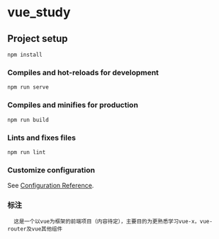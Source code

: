 # vue_study

## Project setup
```
npm install
```

### Compiles and hot-reloads for development
```
npm run serve
```

### Compiles and minifies for production
```
npm run build
```

### Lints and fixes files
```
npm run lint
```

### Customize configuration
See [Configuration Reference](https://cli.vuejs.org/config/).

### 标注
```
  这是一个以vue为框架的前端项目（内容待定），主要目的为更熟悉学习vue-x，vue-router及vue其他组件
```